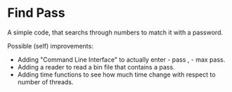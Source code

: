 # Find Pass
A simple code, that searchs through numbers to match it with a password.

Possible (self) improvements:

- Adding "Command Line Interface" to actually enter - pass , - max pass.
- Adding a reader to read a bin file that contains a pass.
- Adding time functions to see how much time change with respect to number of threads.
